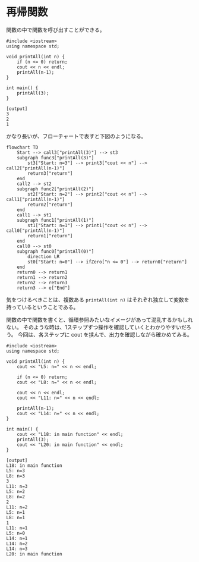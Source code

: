 # 再帰関数

関数の中で関数を呼び出すことができる。

```cpp:line-numbers
#include <iostream>
using namespace std;

void printAll(int n) {
    if (n <= 0) return;
    cout << n << endl;
    printAll(n-1);
}

int main() {
    printAll(3);
}
```

```
[output]
3
2
1
```

かなり長いが、フローチャートで表すと下図のようになる。

```mermaid
flowchart TD
    Start --> call3["printAll(3)"] --> st3
    subgraph func3["printAll(3)"]
        st3["Start: n=3"] --> print3["cout << n"] --> call2["printAll(n-1)"]
        return3["return"]
    end
    call2 --> st2
    subgraph func2["printAll(2)"]
        st2["Start: n=2"] --> print2["cout << n"] --> call1["printAll(n-1)"]
        return2["return"]
    end
    call1 --> st1
    subgraph func1["printAll(1)"]
        st1["Start: n=1"] --> print1["cout << n"] --> call0["printAll(n-1)"]
        return1["return"]
    end
    call0 --> st0
    subgraph func0["printAll(0)"]
        direction LR
        st0["Start: n=0"] --> ifZero["n <= 0"] --> return0["return"]
    end
    return0 --> return1
    return1 --> return2
    return2 --> return3
    return3 --> e["End"]
```

気をつけるべきことは、複数ある `printAll(int n)` はそれぞれ独立して変数を持っているということである。

関数の中で関数を書くと、循環参照みたいなイメージがあって混乱するかもしれない。
そのような時は、1ステップずつ操作を確認していくとわかりやすいだろう。
今回は、各ステップに cout を挟んで、出力を確認しながら確かめてみる。

```cpp:line-numbers
#include <iostream>
using namespace std;

void printAll(int n) {
    cout << "L5: n=" << n << endl;

    if (n <= 0) return;
    cout << "L8: n=" << n << endl;

    cout << n << endl;
    cout << "L11: n=" << n << endl;

    printAll(n-1);
    cout << "L14: n=" << n << endl;
}

int main() {
    cout << "L18: in main function" << endl;
    printAll(3);
    cout << "L20: in main function" << endl;
}
```

```
[output]
L18: in main function
L5: n=3
L8: n=3
3
L11: n=3
L5: n=2
L8: n=2
2
L11: n=2
L5: n=1
L8: n=1
1
L11: n=1
L5: n=0
L14: n=1
L14: n=2
L14: n=3
L20: in main function
```
